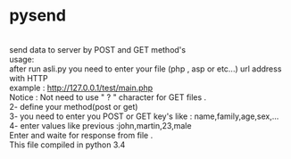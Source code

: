 # pysend
<br>send data to server by POST and GET method's
<br>usage:
<br>after run asli.py you need to enter your file (php , asp or etc...) url address with HTTP 
<br>example : http://127.0.0.1/test/main.php
<br>Notice : Not need to use " ? " character for GET files . 
<br>2- define your method(post or get)
<br>3- you need to enter you POST or GET key's like : name,family,age,sex,...
<br>4- enter values like previous :john,martin,23,male 
<br>Enter and waite for response from file .
<br>This file compiled in python 3.4
